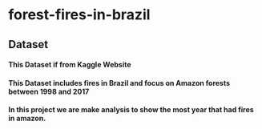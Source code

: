 # forest-fires-in-brazil

## Dataset
#### This Dataset if from Kaggle Website
#### This Dataset includes fires in Brazil and focus on Amazon forests between 1998 and 2017
#### In this project we are make analysis to show the most year that had fires in amazon.